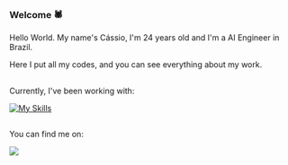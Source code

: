 ### Welcome 🕷️

Hello World. My name's Cássio, I'm 24 years old and I'm a AI Engineer in Brazil.

Here I put all my codes, and you can see everything about my work.

##

Currently, I've been working with:

[![My Skills](https://skillicons.dev/icons?i=aws,mysql,python,docker,linux,tensorflow,terraform,mongodb,gcp,redis&perline=11)](https://skillicons.dev)

##
You can find me on:

<a href="https://www.linkedin.com/in/c%C3%A1ssio-tieres-bomfim-99573a179/">
  <img src="https://img.shields.io/badge/LinkedIn-0077B5?style=for-the-badge&logo=linkedin&logoColor=white">
</a>
